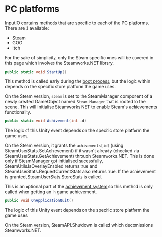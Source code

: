 # PC platforms
InputIO contains methods that are specific to each of the PC platforms. There are 3 available:

- Steam
- GOG
- Itch

For the sake of simplicity, only the Steam specific ones will be covered in this page which involves the Steamworks.NET library.

```cs
public static void StartUp()
```
This method is called early during the [boot process](../MainManager/Boot%20and%20reset%20process.md), but the logic within depends on the specific store platform the game uses.

On the Steam version, `steam` is set to the SteamManager component of a newly created GameObject named `Steam Manager` that is rooted to the scene. This will initialise Steamworks.NET to enable Steam's achievements functionality.

```cs
public static void Achivement(int id)
```
The logic of this Unity event depends on the specific store platform the game uses.

On the Steam version, it grants the `achivements[id]` (using SteamUserStats.SetAchievement) if it wasn't already (checked via SteamUserStats.GetAchievement) through Steamworks.NET. This is done only if SteamManager got initialised sucessfully, SteamUtils.IsOverlayEnabled returns true and SteamUserStats.RequestCurrentStats also returns true. If the achievement is granted, SteamUserStats.StoreStats is called.

This is an optional part of the [achievement system](../General%20systems/Achievements.md) so this method is only called when getting an in game achievement.

```cs
public void OnApplicationQuit()
```
The logic of this Unity event depends on the specific store platform the game uses.

On the Steam version, SteamAPI.Shutdown is called which decomissions Steamworks.NET.

